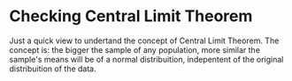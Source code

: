 # Checking Central Limit Theorem
Just a quick view to undertand the concept of Central Limit Theorem. 
The concept is: the bigger the sample of any population, more similar the sample's means will be of a normal distribuition, indepentent of the original distribuition of the data. 
